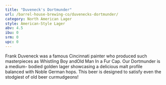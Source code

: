 ```yaml
---
title: "Duveneck's Dortmunder"
url: /barrel-house-brewing-co/duvenecks-dortmunder/
category: North American Lager
style: American-Style Lager
abv: 4.5
ibu: 0
srm: 0
upc: 0
---
```

Frank Duveneck was a famous Cincinnati painter who produced such masterpieces as Whistling Boy andOld Man In a Fur Cap. Our Dortmunder is a medium- bodied golden lager showcasing a delicious malt profile balanced with Noble German hops. This beer is designed to satisfy even the stodgiest of old beer curmudgeons!
